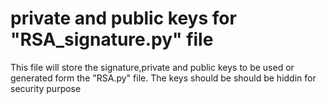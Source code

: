 # private and public keys for "RSA_signature.py" file
This file will store the signature,private and public keys to be used or generated form the "RSA.py" file. The keys should be should be hiddin for security purpose

